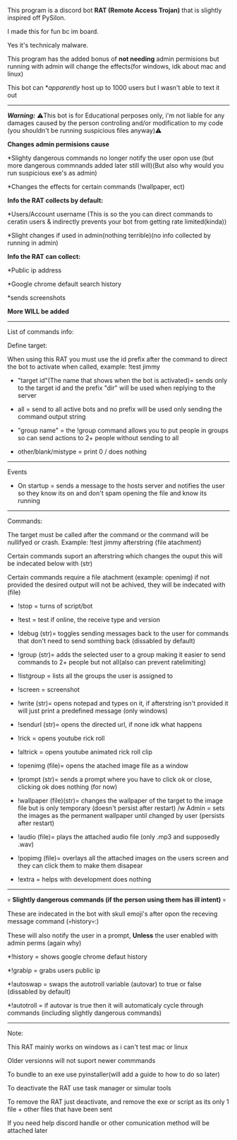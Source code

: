 This program is a discord bot **RAT (Remote Access Trojan)** that is slightly inspired off PySilon.   

I made this for fun bc im board.

Yes it's technicaly malware.

This program has the added bonus of **not needing** admin permisions but running with admin will change the effects(for windows, idk about mac and linux)

This bot can **apparently* host up to 1000 users but I wasn't able to text it out
___
*****Warning:***** 
⚠️This bot is for Educational perposes only, i'm not liable for any damages caused by the person controling and/or modification to my code (you shouldn't be running suspicious files anyway)⚠️

**Changes admin permisions cause**

*Slighty dangerous commands no longer notify the user opon use (but more dangerous commnands added later still will)(But also why would you run suspicious exe's as admin)

*Changes the effects for certain commands (!wallpaper, ect)

**Info the RAT collects by default:**

*Users/Account username (This is so the you can direct commands to ceratin users & indirectly prevents your bot from getting rate limited(kinda))

*Slight changes if used in admin(nothing terrible)(no info collected by running in admin)

**Info the RAT can collect:**

*Public ip address

*Google chrome default search history

*sends screenshots

**More WILL be added**
___
List of commands info:

  Define target:
  
  When using this RAT you must use the id prefix after the command to direct the bot to activate when called, example: !test jimmy
  
  * "target id"(The name that shows when the bot is activated)= sends only to the target id and the prefix "dir" will be used when replying to the server
    
  * all = send to all active bots and no prefix will be used only sending the command output string

  * "group name" = the !group command allows you to put people in groups so can send actions to 2+ people without sending to all
  
  * other/blank/mistype = print 0 / does nothing 
___
Events

* On startup = sends a message to the hosts server and notifies the user so they know its on and don't spam opening the file and know its running
___
  Commands:
  
   The target must be called after the command or the command will be nullifyed or crash. Example: !test jimmy afterstring {file atachment}
    
   Certain commands suport an afterstring which changes the ouput this will be indecated below with (str)
    
   Certain commands require a file atachment (example: openimg) if not provided the desired output will not be achived, they will be indecated with (file)
   
   * !stop = turns of script/bot 
   
   * !test = test if online, the receive type and version

   * !debug (str)= toggles sending messages back to the user for commands that don't need to send somthing back (dissabled by default)

   * !group (str)= adds the selected user to a group making it easier to send commands to 2+ people but not all(also can prevent ratelimiting)

   * !listgroup = lists all the groups the user is assigned to
   
   * !screen = screenshot 
   
   * !write (str)= opens notepad and types on it, if afterstring isn't provided it will just print a predefined message (only windows)
   
   * !sendurl (str)= opens the directed url, if none idk what happens
   
   * !rick = opens youtube rick roll
   
   * !altrick = opens youtube animated rick roll clip
   
   * !openimg (file)= opens the atached image file as a window
   
   * !prompt (str)= sends a prompt where you have to click ok or close, clicking ok does nothing (for now)
   
   * !wallpaper (file)(str)= changes the wallpaper of the target to the image file but is only temporary (doesn't persist after restart)
     /w Admin = sets the images as the permanent wallpaper until changed by user (persists after restart)
   
   * !audio (file)= plays the attached audio file (only .mp3 and supposedly .wav)

   * !popimg (file)= overlays all the attached images on the users screen and they can click them to make them disapear
   
   * !extra = helps with development does nothing
___
💀 **Slightly dangerous commands (if the person using them has ill intent)** 💀

These are indecated in the bot with skull emoji's after opon the receving message command (💀history💀:)

These will also notify the user in a prompt, **Unless** the user enabled with admin perms (again why)

*!history = shows google chrome defaut history

*!grabip = grabs users public ip

*!autoswap = swaps the autotroll variable (autovar) to true or false (dissabled by default)

*!autotroll = if autovar is true then it will automaticaly cycle through commands (including slightly dangerous commands)
___
Note:

This RAT mainly works on windows as i can't test mac or linux

Older versionns will not suport newer commmands

To bundle to an exe use pyinstaller(will add a guide to how to do so later)

To deactivate the RAT use task manager or simular tools

To remove the RAT just deactivate, and remove the exe or script as its only 1 file + other files that have been sent

If you need help discord handle or other comunication method will be attached later
